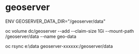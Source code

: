 # geoserver

 ENV GEOSERVER_DATA_DIR="/geoserver/data"
 
 oc volume dc/geoserver --add --claim-size 1Gi --mount-path /geoserver/data --name geo-data
 
 oc rsync e:\data  geoserver-xxxxxx:/geoserver/data
